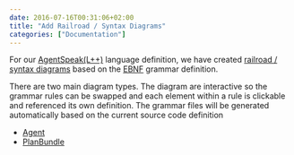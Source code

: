 ```yaml
---
date: 2016-07-16T00:31:06+02:00
title: "Add Railroad / Syntax Diagrams"
categories: ["Documentation"]
---
```

For our [AgentSpeak(L++)](/framework/agentspeak) language definition, we have created [railroad / syntax diagrams](https://en.wikipedia.org/wiki/Syntax_diagram) based on the [EBNF](https://en.wikipedia.org/wiki/Extended_Backus%E2%80%93Naur_Form) grammar definition. <!--more--> 

There are two main diagram types. The diagram are interactive so the grammar rules can be swapped and each element within a rule is clickable and referenced its own definition. The grammar files will be generated automatically based on the current source code definition

* [Agent](http://lightjason.github.io/AgentSpeak/rrd-output/html/org/lightjason/agentspeak/grammar/Agent.g4/index.htm)
* [PlanBundle](http://lightjason.github.io/AgentSpeak/rrd-output/html/org/lightjason/agentspeak/grammar/PlanBundle.g4/index.htm)

